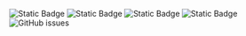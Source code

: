 ![Static Badge](https://img.shields.io/badge/blacklists-60-000000) ![Static Badge](https://img.shields.io/badge/blacklisted-2940669-cc0000) ![Static Badge](https://img.shields.io/badge/whitelisted-2244-00CC00) ![Static Badge](https://img.shields.io/badge/streaming_blacklist-28107-000000) ![GitHub issues](https://img.shields.io/github/issues/fabriziosalmi/blacklists)
